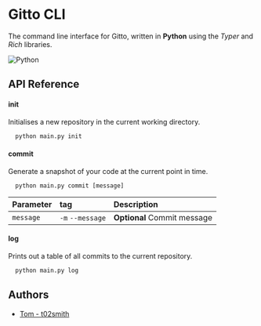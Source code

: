 
# Gitto CLI

The command line interface for Gitto, written in **Python** using
the *Typer* and *Rich* libraries.


![Python](https://img.shields.io/badge/python-3670A0?style=for-the-badge&logo=python&logoColor=ffdd54)
## API Reference

#### init

Initialises a new repository in the current working directory.

```bash
  python main.py init
```

#### commit

Generate a snapshot of your code at the current point in time.

```http
  python main.py commit [message]
```

| Parameter      | tag              | Description                       |
| :--------      | :-------         | :-------------------------------- |
| `message`      | `-m` `--message` | **Optional** Commit message       |

#### log

Prints out a table of all commits to the current repository.

```bash
  python main.py log
```


## Authors

- [Tom - t02smith](https://www.github.com/t02smith)

